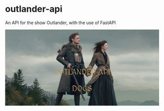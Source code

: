 # outlander-api
An API for the show Outlander, with the use of FastAPI

![Outlander API Homepage](/static/outlander_api_homepage_r.png)
